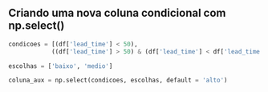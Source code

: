 ## Criando uma nova coluna condicional com np.select()

```python
condicoes = [(df['lead_time'] < 50), 
            ((df['lead_time'] > 50) & (df['lead_time'] < df['lead_time'].mean()))]

escolhas = ['baixo', 'medio']

coluna_aux = np.select(condicoes, escolhas, default = 'alto')
```
